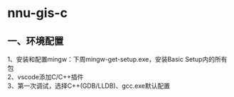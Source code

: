 # nnu-gis-c
## 一、环境配置
1、安装和配置mingw：下周mingw-get-setup.exe，安装Basic Setup内的所有包  
2、vscode添加C/C++插件  
3、第一次调试，选择C++(GDB/LLDB)、gcc.exe默认配置  
